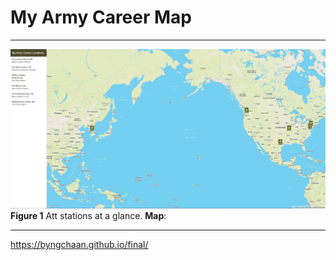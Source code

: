# My Army Career Map
---
![alt text](/img/map.PNG)
**Figure 1** Att stations at a glance.
**Map**:
___

https://byngchaan.github.io/final/
